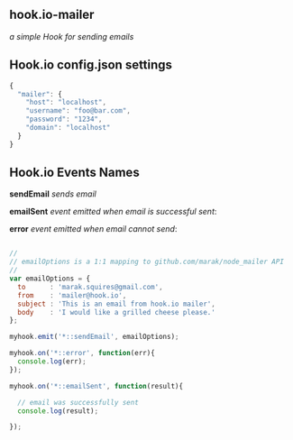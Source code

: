 ## hook.io-mailer

*a simple Hook for sending emails*

## Hook.io config.json settings
``` js
{
  "mailer": {
    "host": "localhost",
    "username": "foo@bar.com",
    "password": "1234",
    "domain": "localhost"
  }
}
```

## Hook.io Events Names

**sendEmail** *sends email*

**emailSent** *event emitted when email is successful sent*:

**error** *event emitted when email cannot send*:


```javascript

//
// emailOptions is a 1:1 mapping to github.com/marak/node_mailer API 
//
var emailOptions = {
  to      : 'marak.squires@gmail.com',
  from    : 'mailer@hook.io',
  subject : 'This is an email from hook.io mailer',
  body    : 'I would like a grilled cheese please.'
};

myhook.emit('*::sendEmail', emailOptions);

myhook.on('*::error', function(err){
  console.log(err);
}); 

myhook.on('*::emailSent', function(result){

  // email was successfully sent
  console.log(result);

}); 

```